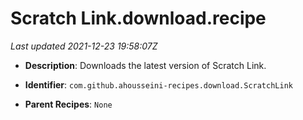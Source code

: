 # Scratch Link.download.recipe

_Last updated 2021-12-23 19:58:07Z_

- **Description**: Downloads the latest version of Scratch Link.

- **Identifier**: `com.github.ahousseini-recipes.download.ScratchLink`

- **Parent Recipes**: `None`